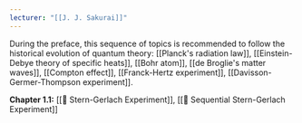 ```yaml
---
lecturer: "[[J. J. Sakurai]]"
---
```

During the preface, this sequence of topics is recommended to follow the historical evolution of quantum theory: [[Planck's radiation law]], [[Einstein-Debye theory of specific heats]], [[Bohr atom]], [[de Broglie's matter waves]], [[Compton effect]], [[Franck-Hertz experiment]], [[Davisson-Germer-Thompson experiment]].

**Chapter 1.1:** [[🧪 Stern-Gerlach Experiment]], [[🧪 Sequential Stern-Gerlach Experiment]]
